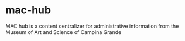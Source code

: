 # mac-hub

MAC hub is a content centralizer for administrative information from the Museum of Art and Science of Campina Grande
